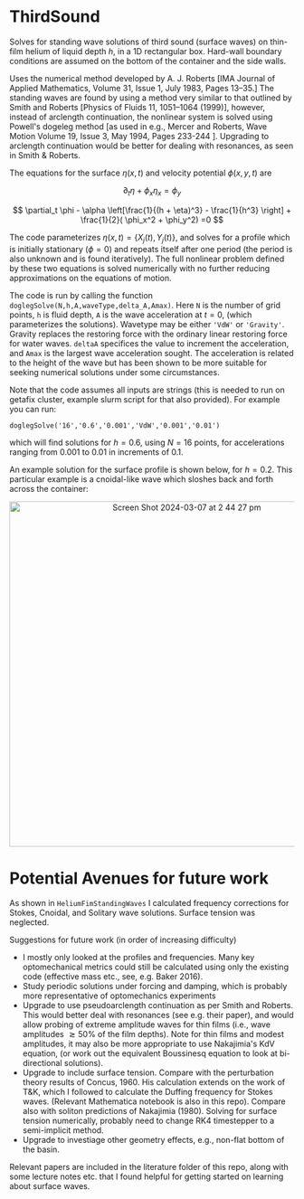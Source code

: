 # ThirdSound

Solves for standing wave solutions of third sound (surface waves) on thin-film helium of liquid depth $h$, in a 1D rectangular box. Hard-wall boundary conditions are assumed on the bottom of the container and the side walls. 

Uses the numerical method developed by A. J. Roberts [IMA Journal of Applied Mathematics, Volume 31, Issue 1, July 1983, Pages 13–35.] The standing waves are found by using a method very similar to that  outlined by Smith and Roberts [Physics of Fluids 11, 1051–1064 (1999)], however, instead of arclength continuation, the nonlinear system is solved using Powell's dogeleg method [as used in e.g., Mercer and Roberts, Wave Motion Volume 19, Issue 3, May 1994, Pages 233-244 ]. Upgrading to arclength continuation would be better for dealing with resonances, as seen in Smith & Roberts. 


The equations for the surface $\eta(x,t)$ and velocity potential $\phi(x,y,t)$ are 

$$ \partial_t \eta + \phi_x \eta_x = \phi_y$$

$$ \partial_t \phi - \alpha \left[\frac{1}{(h + \eta)^3} - \frac{1}{h^3} \right] + \frac{1}{2}( \phi_x^2 + \phi_y^2) =0  $$

The code parameterizes $\eta(x,t) = \{X_j(t), Y_j(t)\}$, and solves for a profile which is initially stationary ($\phi=0$) and repeats itself after one period (the period is also unknown and is found iteratively). The full nonlinear problem defined by these two equations is solved numerically with no further reducing approximations on the equations of motion.

The code is run by calling the function `doglegSolve(N,h,A,waveType,delta_A,Amax)`. Here `N` is the number of grid points, `h` is fluid depth, `A` is the wave acceleration at $t=0$, (which parameterizes the solutions). Wavetype may be either `'VdW'` or `'Gravity'`. Gravity replaces the restoring force with the ordinary linear restoring force for water waves. `deltaA` specifices the value to increment the acceleration, and `Amax` is the largest wave acceleration sought. The acceleration is related to the height of the wave but has been shown to be more suitable for seeking numerical solutions under some circumstances. 

Note that the code assumes all inputs are strings (this is needed to run on getafix cluster, example slurm script for that also provided). For example you can run:

`doglegSolve('16','0.6','0.001','VdW','0.001','0.01')`

which will find solutions for $h=0.6$, using $N=16$ points, for accelerations ranging from 0.001 to 0.01 in increments of 0.1.  


An example solution for the surface profile is shown below, for $h=0.2$. This particular example is a cnoidal-like wave which sloshes back and forth across the container: 

<p align="center">
 <img width="611" alt="Screen Shot 2024-03-07 at 2 44 27 pm" src="https://github.com/Matt-Reeves/ThirdSound/assets/65841999/9a79b4a0-afb2-4a98-9194-c03124d58ca3">  
</p>

# Potential Avenues for future work

As shown in `HeliumFimStandingWaves` I calculated frequency corrections for Stokes, Cnoidal, and Solitary wave solutions. Surface tension was neglected. 

Suggestions for future work (in order of increasing difficulty)

- I mostly only looked at the profiles and frequencies. Many key optomechanical metrics could still be calculated using only the existing code (effective mass etc., see, e.g. Baker 2016).
- Study periodic solutions under forcing and damping, which is probably more representative of optomechanics experiments 
- Upgrade to use pseudoarclength continuation as per Smith and Roberts. This would better deal with resonances (see e.g. their paper), and would allow probing of extreme amplitude waves for thin films (i.e., wave amplitudes $\gtrsim 50$% of the film depths). Note for thin films and modest amplitudes, it may also be more appropriate to use Nakajimia's KdV equation, (or work out the equivalent Boussinesq equation to look at bi-directional solutions). 
- Upgrade to include surface tension. Compare with the perturbation theory results of Concus, 1960. His calculation extends on the work of T&K, which I followed to calculate the Duffing frequency for Stokes waves. (Relevant Mathematica notebook is also in this repo). Compare also with soliton predictions of Nakajimia (1980).  Solving for surface tension numerically, probably need to change RK4 timestepper to a semi-implicit method. 
- Upgrade to investiage other geometry effects, e.g., non-flat bottom of the basin. 


Relevant papers are included in the literature folder of this repo, along with some lecture notes etc.  that I found helpful for getting started on learning about surface waves. 


 
